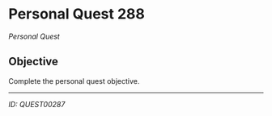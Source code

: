 # Personal Quest 288

*Personal Quest*

## Objective
Complete the personal quest objective.

---
*ID: QUEST00287*
